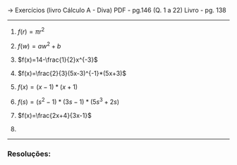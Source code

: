 → Exercícios (livro Cálculo A - Diva)
	PDF - pg.146 (Q. 1 a 22)
	Livro - pg. 138
- - - 
1) $f(r)=\pi r^2$
3) $f(w)=aw^2+b$
4) $f(x)=14-\frac{1}{2}x^{-3}$
8) $f(x)=\frac{2}{3}(5x-3)^{-1}*(5x+3)$
9) $f(x)=(x-1)*(x+1)$
10) $f(s)=(s^2-1)*(3s-1)*(5s^3+2s)$
13) $f(x)=\frac{2x+4}{3x-1}$


7) 

- - -
### Resoluções: 








